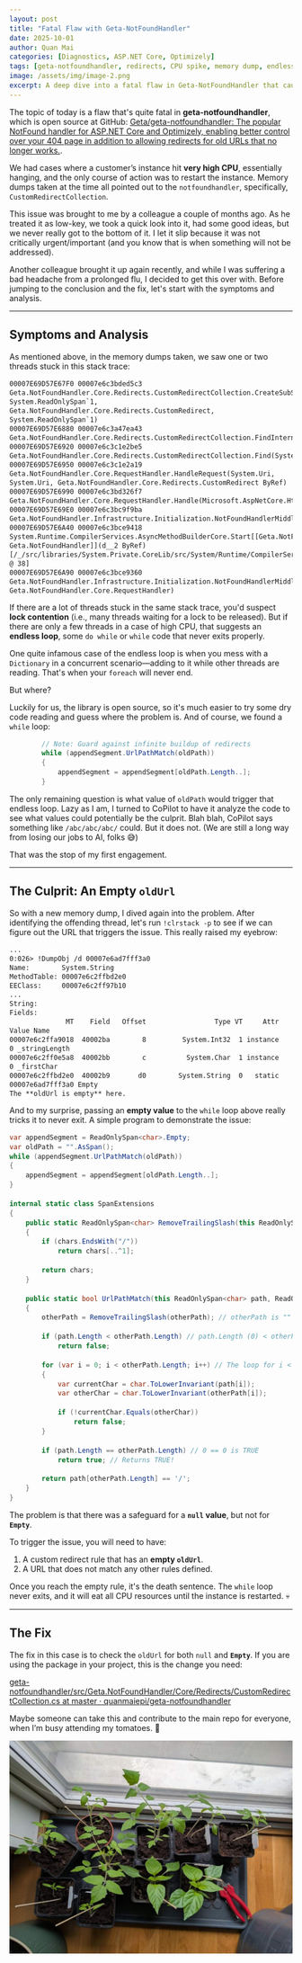 ```yaml
---
layout: post
title: "Fatal Flaw with Geta-NotFoundHandler"
date: 2025-10-01
author: Quan Mai
categories: [Diagnostics, ASP.NET Core, Optimizely]
tags: [geta-notfoundhandler, redirects, CPU spike, memory dump, endless loop]
image: /assets/img/image-2.png
excerpt: A deep dive into a fatal flaw in Geta-NotFoundHandler that caused high CPU usage due to an endless loop triggered by an empty redirect rule.
---
```


The topic of today is a flaw that's quite fatal in **geta-notfoundhandler**, which is open source at GitHub: [Geta/geta-notfoundhandler: The popular NotFound handler for ASP.NET Core and Optimizely, enabling better control over your 404 page in addition to allowing redirects for old URLs that no longer works.](https://github.com/Geta/geta-notfoundhandler).

We had cases where a customer’s instance hit **very high CPU**, essentially hanging, and the only course of action was to restart the instance. Memory dumps taken at the time all pointed out to the `notfoundhandler`, specifically, `CustomRedirectCollection`.

This issue was brought to me by a colleague a couple of months ago. As he treated it as low-key, we took a quick look into it, had some good ideas, but we never really got to the bottom of it. I let it slip because it was not critically urgent/important (and you know that is when something will not be addressed).

Another colleague brought it up again recently, and while I was suffering a bad headache from a prolonged flu, I decided to get this over with. Before jumping to the conclusion and the fix, let's start with the symptoms and analysis.

-----

## Symptoms and Analysis

As mentioned above, in the memory dumps taken, we saw one or two threads stuck in this stack trace:

```
00007E69D57E67F0 00007e6c3bded5c3 Geta.NotFoundHandler.Core.Redirects.CustomRedirectCollection.CreateSubSegmentRedirect(System.ReadOnlySpan`1, System.ReadOnlySpan`1, Geta.NotFoundHandler.Core.Redirects.CustomRedirect, System.ReadOnlySpan`1)
00007E69D57E6880 00007e6c3a47ea43 Geta.NotFoundHandler.Core.Redirects.CustomRedirectCollection.FindInternal(System.String)
00007E69D57E6920 00007e6c3c1e2be5 Geta.NotFoundHandler.Core.Redirects.CustomRedirectCollection.Find(System.Uri)
00007E69D57E6950 00007e6c3c1e2a19 Geta.NotFoundHandler.Core.RequestHandler.HandleRequest(System.Uri, System.Uri, Geta.NotFoundHandler.Core.Redirects.CustomRedirect ByRef)
00007E69D57E6990 00007e6c3bd326f7 Geta.NotFoundHandler.Core.RequestHandler.Handle(Microsoft.AspNetCore.Http.HttpContext)
00007E69D57E69E0 00007e6c3bc9f9ba Geta.NotFoundHandler.Infrastructure.Initialization.NotFoundHandlerMiddleware+d__2.MoveNext()
00007E69D57E6A40 00007e6c3bce9418 System.Runtime.CompilerServices.AsyncMethodBuilderCore.Start[[Geta.NotFoundHandler.Infrastructure.Initialization.NotFoundHandlerMiddleware+d__2, Geta.NotFoundHandler]](d__2 ByRef) [/_/src/libraries/System.Private.CoreLib/src/System/Runtime/CompilerServices/AsyncMethodBuilderCore.cs @ 38]
00007E69D57E6A90 00007e6c3bce9360 Geta.NotFoundHandler.Infrastructure.Initialization.NotFoundHandlerMiddleware.InvokeAsync(Microsoft.AspNetCore.Http.HttpContext, Geta.NotFoundHandler.Core.RequestHandler)
```

If there are a lot of threads stuck in the same stack trace, you'd suspect **lock contention** (i.e., many threads waiting for a lock to be released). But if there are only a few threads in a case of high CPU, that suggests an **endless loop**, some `do while` or `while` code that never exits properly.

One quite infamous case of the endless loop is when you mess with a `Dictionary` in a concurrent scenario—adding to it while other threads are reading. That's when your `foreach` will never end.

But where?

Luckily for us, the library is open source, so it's much easier to try some dry code reading and guess where the problem is. And of course, we found a `while` loop:

```csharp
        // Note: Guard against infinite buildup of redirects
        while (appendSegment.UrlPathMatch(oldPath))
        {
            appendSegment = appendSegment[oldPath.Length..];
        }
```

The only remaining question is what value of `oldPath` would trigger that endless loop. Lazy as I am, I turned to CoPilot to have it analyze the code to see what values could potentially be the culprit. Blah blah, CoPilot says something like `/abc/abc/abc/` could. But it does not. (We are still a long way from losing our jobs to AI, folks 😅)

That was the stop of my first engagement.

-----

## The Culprit: An Empty `oldUrl`

So with a new memory dump, I dived again into the problem. After identifying the offending thread, let's run `!clrstack -p` to see if we can figure out the URL that triggers the issue. This really raised my eyebrow:

```
...
0:026> !DumpObj /d 00007e6ad7fff3a0
Name:        System.String
MethodTable: 00007e6c2ffbd2e0
EEClass:     00007e6c2ff97b10
...
String:      
Fields:
              MT    Field   Offset                 Type VT     Attr            Value Name
00007e6c2ffa9018  40002ba        8         System.Int32  1 instance                0 _stringLength
00007e6c2ff0e5a8  40002bb        c          System.Char  1 instance                0 _firstChar
00007e6c2ffbd2e0  40002b9       d0        System.String  0   static 00007e6ad7fff3a0 Empty
The **oldUrl is empty** here.
```

And to my surprise, passing an **empty value** to the `while` loop above really tricks it to never exit. A simple program to demonstrate the issue:

```csharp
var appendSegment = ReadOnlySpan<char>.Empty; 
var oldPath = "".AsSpan();
while (appendSegment.UrlPathMatch(oldPath))
{
    appendSegment = appendSegment[oldPath.Length..];
}

internal static class SpanExtensions
{
    public static ReadOnlySpan<char> RemoveTrailingSlash(this ReadOnlySpan<char> chars)
    {
        if (chars.EndsWith("/"))
            return chars[..^1];

        return chars;
    }

    public static bool UrlPathMatch(this ReadOnlySpan<char> path, ReadOnlySpan<char> otherPath)
    {
        otherPath = RemoveTrailingSlash(otherPath); // otherPath is "" (empty span)

        if (path.Length < otherPath.Length) // path.Length (0) < otherPath.Length (0) is FALSE
            return false;

        for (var i = 0; i < otherPath.Length; i++) // The loop for i < 0 is SKIPPED
        {
            var currentChar = char.ToLowerInvariant(path[i]);
            var otherChar = char.ToLowerInvariant(otherPath[i]);

            if (!currentChar.Equals(otherChar))
                return false;
        }

        if (path.Length == otherPath.Length) // 0 == 0 is TRUE
            return true; // Returns TRUE!

        return path[otherPath.Length] == '/';
    }
}
```

The problem is that there was a safeguard for a **`null` value**, but not for **`Empty`**.

To trigger the issue, you will need to have:

1.  A custom redirect rule that has an **empty `oldUrl`**.
2.  A URL that does not match any other rules defined.

Once you reach the empty rule, it's the death sentence. The `while` loop never exits, and it will eat all CPU resources until the instance is restarted. 💀

-----

## The Fix

The fix in this case is to check the `oldUrl` for both `null` and **`Empty`**. If you are using the package in your project, this is the change you need:

[geta-notfoundhandler/src/Geta.NotFoundHandler/Core/Redirects/CustomRedirectCollection.cs at master · quanmaiepi/geta-notfoundhandler](https://www.google.com/search?q=https://github.com/Geta/geta-notfoundhandler/blob/master/src/Geta.NotFoundHandler/Core/Redirects/CustomRedirectCollection.cs)

Maybe someone can take this and contribute to the main repo for everyone, when I’m busy attending my tomatoes. 🍅

![tomatoes](/assets/img/image-2.png)
